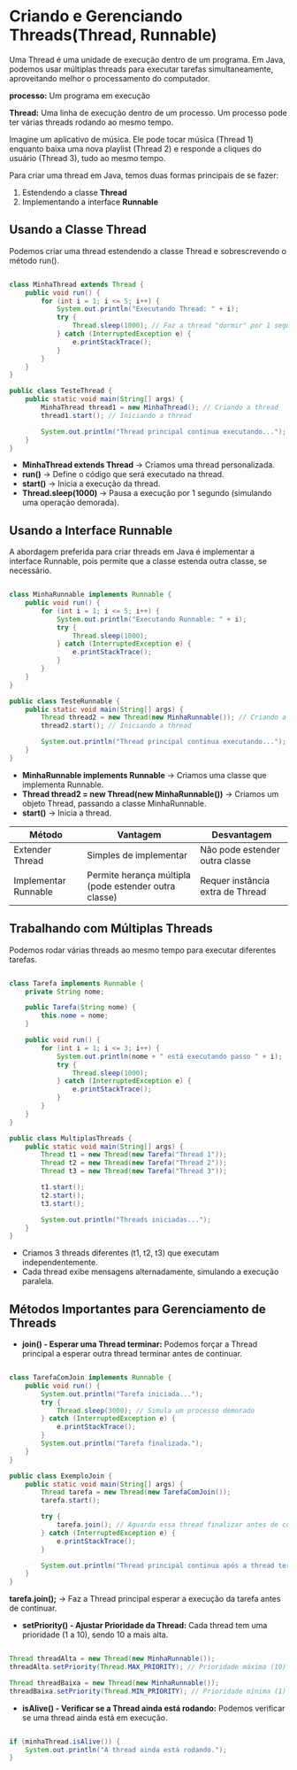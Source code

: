 # Criando e Gerenciando Threads(Thread, Runnable)

Uma Thread é uma unidade de execução dentro de um programa. Em Java, podemos usar múltiplas threads para executar tarefas simultaneamente, aproveitando melhor o processamento do computador.

**processo:** Um programa em execução

**Thread:** Uma linha de execução dentro de um processo. Um processo pode ter várias threads rodando ao mesmo tempo.

Imagine um aplicativo de música. Ele pode tocar música (Thread 1) enquanto baixa uma nova playlist (Thread 2) e responde a cliques do usuário (Thread 3), tudo ao mesmo tempo.

Para criar uma thread em Java, temos duas formas principais de se fazer:

1. Estendendo a classe **Thread**
2. Implementando a interface **Runnable**

## Usando a Classe Thread

Podemos criar uma thread estendendo a classe Thread e sobrescrevendo o método run().

``` Java

class MinhaThread extends Thread {
    public void run() {
        for (int i = 1; i <= 5; i++) {
            System.out.println("Executando Thread: " + i);
            try {
                Thread.sleep(1000); // Faz a thread "dormir" por 1 segundo
            } catch (InterruptedException e) {
                e.printStackTrace();
            }
        }
    }
}

public class TesteThread {
    public static void main(String[] args) {
        MinhaThread thread1 = new MinhaThread(); // Criando a thread
        thread1.start(); // Iniciando a thread

        System.out.println("Thread principal continua executando...");
    }
}

```

- **MinhaThread extends Thread** → Criamos uma thread personalizada.
- **run()** → Define o código que será executado na thread.
- **start()** → Inicia a execução da thread.
- **Thread.sleep(1000)** → Pausa a execução por 1 segundo (simulando uma operação demorada).

## Usando a Interface Runnable

A abordagem preferida para criar threads em Java é implementar a interface Runnable, pois permite que a classe estenda outra classe, se necessário.

``` Java

class MinhaRunnable implements Runnable {
    public void run() {
        for (int i = 1; i <= 5; i++) {
            System.out.println("Executando Runnable: " + i);
            try {
                Thread.sleep(1000);
            } catch (InterruptedException e) {
                e.printStackTrace();
            }
        }
    }
}

public class TesteRunnable {
    public static void main(String[] args) {
        Thread thread2 = new Thread(new MinhaRunnable()); // Criando a thread via Runnable
        thread2.start(); // Iniciando a thread

        System.out.println("Thread principal continua executando...");
    }
}

```

- **MinhaRunnable implements Runnable** → Criamos uma classe que implementa Runnable.
- **Thread thread2 = new Thread(new MinhaRunnable())** → Criamos um objeto Thread, passando a classe MinhaRunnable.
- **start()** → Inicia a thread.

| **Método**           | **Vantagem**                                          | **Desvantagem**                  |
|----------------------|-------------------------------------------------------|----------------------------------|
| Extender Thread      | Simples de implementar                                | Não pode estender outra classe   |
| Implementar Runnable | Permite herança múltipla (pode estender outra classe) | Requer instância extra de Thread |

## Trabalhando com Múltiplas Threads

Podemos rodar várias threads ao mesmo tempo para executar diferentes tarefas.

``` Java

class Tarefa implements Runnable {
    private String nome;

    public Tarefa(String nome) {
        this.nome = nome;
    }

    public void run() {
        for (int i = 1; i <= 3; i++) {
            System.out.println(nome + " está executando passo " + i);
            try {
                Thread.sleep(1000);
            } catch (InterruptedException e) {
                e.printStackTrace();
            }
        }
    }
}

public class MultiplasThreads {
    public static void main(String[] args) {
        Thread t1 = new Thread(new Tarefa("Thread 1"));
        Thread t2 = new Thread(new Tarefa("Thread 2"));
        Thread t3 = new Thread(new Tarefa("Thread 3"));

        t1.start();
        t2.start();
        t3.start();

        System.out.println("Threads iniciadas...");
    }
}

```

- Criamos 3 threads diferentes (t1, t2, t3) que executam independentemente.
- Cada thread exibe mensagens alternadamente, simulando a execução paralela.

## Métodos Importantes para Gerenciamento de Threads

- **join() - Esperar uma Thread terminar:** Podemos forçar a Thread principal a esperar outra thread terminar antes de continuar.

``` Java

class TarefaComJoin implements Runnable {
    public void run() {
        System.out.println("Tarefa iniciada...");
        try {
            Thread.sleep(3000); // Simula um processo demorado
        } catch (InterruptedException e) {
            e.printStackTrace();
        }
        System.out.println("Tarefa finalizada.");
    }
}

public class ExemploJoin {
    public static void main(String[] args) {
        Thread tarefa = new Thread(new TarefaComJoin());
        tarefa.start();

        try {
            tarefa.join(); // Aguarda essa thread finalizar antes de continuar
        } catch (InterruptedException e) {
            e.printStackTrace();
        }

        System.out.println("Thread principal continua após a thread terminar.");
    }
}

```

**tarefa.join();** → Faz a Thread principal esperar a execução da tarefa antes de continuar.

-  **setPriority() - Ajustar Prioridade da Thread:** Cada thread tem uma prioridade (1 a 10), sendo 10 a mais alta.

``` Java

Thread threadAlta = new Thread(new MinhaRunnable());
threadAlta.setPriority(Thread.MAX_PRIORITY); // Prioridade máxima (10)

Thread threadBaixa = new Thread(new MinhaRunnable());
threadBaixa.setPriority(Thread.MIN_PRIORITY); // Prioridade mínima (1)


```

- **isAlive() - Verificar se a Thread ainda está rodando:** Podemos verificar se uma thread ainda está em execução.

``` Java

if (minhaThread.isAlive()) {
    System.out.println("A thread ainda está rodando.");
}
